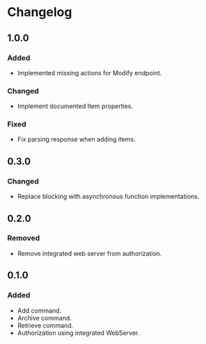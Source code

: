 # Changelog

## 1.0.0

### Added

- Implemented missing actions for Modify endpoint.

### Changed

- Implement documented Item properties.

### Fixed

- Fix parsing response when adding items.

## 0.3.0

### Changed

- Replace blocking with asynchronous function implementations.

## 0.2.0

### Removed

- Remove integrated web server from authorization.

## 0.1.0

### Added

- Add command.
- Archive command.
- Retrieve command.
- Authorization using integrated WebServer.
